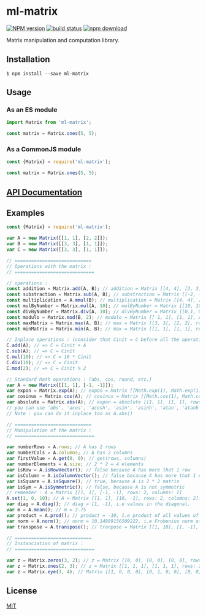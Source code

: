 # ml-matrix

  [![NPM version][npm-image]][npm-url]
  [![build status][travis-image]][travis-url]
  [![npm download][download-image]][download-url]

Matrix manipulation and computation library.

## Installation

`$ npm install --save ml-matrix`

## Usage

### As an ES module

```js
import Matrix from 'ml-matrix';

const matrix = Matrix.ones(5, 5);
```

### As a CommonJS module

```js
const {Matrix} = require('ml-matrix');

const matrix = Matrix.ones(5, 5);
```

## [API Documentation](https://mljs.github.io/matrix/)

## Examples 

``` javascript
const {Matrix} = require('ml-matrix');

var A = new Matrix([[1, 1], [2, 2]]);
var B = new Matrix([[3, 3], [1, 1]]);
var C = new Matrix([[3, 3], [1, 1]]);

// ============================
// Operations with the matrix :
// =============================

// operations :
const addition = Matrix.add(A, B); // addition = Matrix [[4, 4], [3, 3], rows: 2, columns: 2]
const substraction = Matrix.sub(A, B); // substraction = Matrix [[-2, -2], [1, 1], rows: 2, columns: 2]
const multiplication = A.mmul(B); // multiplication = Matrix [[4, 4], [8, 8], rows: 2, columns: 2]
const mulByNumber = Matrix.mul(A, 10); // mulByNumber = Matrix [[10, 10], [20, 20], rows: 2, columns: 2]
const divByNumber = Matrix.div(A, 10); // divByNumber = Matrix [[0.1, 0.1], [0.2, 0.2], rows: 2, columns: 2]
const modulo = Matrix.mod(B, 2); // modulo = Matrix [[ 1, 1], [1, 1], rows: 2, columns: 2]
const maxMatrix = Matrix.max(A, B); // max = Matrix [[3, 3], [2, 2], rows: 2, columns: 2]
const minMatrix = Matrix.min(A, B); // max = Matrix [[1, 1], [1, 1], rows: 2, columns: 2]

// Inplace operations : (consider that Cinit = C before all the operations below)
C.add(A); // => C = Cinit + A
C.sub(A); // => C = Cinit
C.mul(10); // => C = 10 * Cinit
C.div(10); // => C = Cinit
C.mod(2); // => C = Cinit % 2

// Standard Math operations : (abs, cos, round, etc.)
var A = new Matrix([[1, 1], [-1, -1]]);
var expon = Matrix.exp(A); // expon = Matrix [[Math.exp(1), Math.exp(1)], [Math.exp(-1), Math.exp(-1)], rows: 2, columns: 2]. 
var cosinus = Matrix.cos(A); // cosinus = Matrix [[Math.cos(1), Math.cos(1)], [Math.cos(-1), Math.cos(-1)], rows: 2, columns: 2]. 
var absolute = Matrix.abs(A); // expon = absolute [[1, 1], [1, 1], rows: 2, columns: 2]. 
// you can use 'abs', 'acos', 'acosh', 'asin', 'asinh', 'atan', 'atanh', 'cbrt', 'ceil', 'clz32', 'cos', 'cosh', 'exp', 'expm1', 'floor', 'fround', 'log', 'log1p', 'log10', 'log2', 'round', 'sign', 'sin', 'sinh', 'sqrt', 'tan', 'tanh', 'trunc'
// Note : you can do it inplace too as A.abs()

// ============================
// Manipulation of the matrix :
// =============================

var numberRows = A.rows; // A has 2 rows
var numberCols = A.columns; // A has 2 columns
var firstValue = A.get(0, 0); // get(rows, columns)
var numberElements = A.size; // 2 * 2 = 4 elements
var isRow = A.isRowVector(); // false because A has more that 1 row
var isColumn = A.isColumnVector(); // false because A has more that 1 column
var isSquare = A.isSquare(); // true, because A is 2 * 2 matrix
var isSym = A.isSymmetric(); // false, because A is not symmetric
// remember : A = Matrix [[1, 1], [-1, -1], rows: 2, columns: 2]
A.set(1, 0, 10); // A = Matrix [[1, 1], [10, -1], rows: 2, columns: 2]. We have change the second row and the first column
var diag = A.diag(); // diag = [1, -1], i.e values in the diagonal.
var m = A.mean(); // m = 2.75
var product = A.prod(); // product = -10, i.e product of all values of the matrix
var norm = A.norm(); // norm = 10.14889156509222, i.e Frobenius norm of the matrix
var transpose = A.transpose(); // tranpose = Matrix [[1, 10], [1, -1], rows: 2, columns: 2]

// ============================
// Instanciation of matrix :
// =============================

var z = Matrix.zeros(3, 2); // z = Matrix [[0, 0], [0, 0], [0, 0], rows: 3, columns: 2]
var z = Matrix.ones(2, 3); // z = Matrix [[1, 1, 1], [1, 1, 1], rows: 2, columns: 3]
var z = Matrix.eye(3, 4); // Matrix [[1, 0, 0, 0], [0, 1, 0, 0], [0, 0, 1, 0], rows: 3, columns: 4]. there are 1 only in the diagonal
```

## License

  [MIT](./LICENSE)

[npm-image]: https://img.shields.io/npm/v/ml-matrix.svg?style=flat-square
[npm-url]: https://npmjs.org/package/ml-matrix
[travis-image]: https://img.shields.io/travis/mljs/matrix/master.svg?style=flat-square
[travis-url]: https://travis-ci.org/mljs/matrix
[download-image]: https://img.shields.io/npm/dm/ml-matrix.svg?style=flat-square
[download-url]: https://npmjs.org/package/ml-matrix

